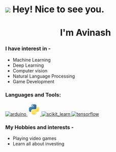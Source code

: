 <h1><img src="https://emojis.slackmojis.com/emojis/images/1531849430/4246/blob-sunglasses.gif?1531849430" width="30"/> Hey! Nice to see you.</h1>
<h1 align="center">I'm Avinash</h1>

### I have interest in -
* Machine Learning
* Deep Learning
* Computer vision 
* Natural Language Processing
* Game Development


<h3 align="left">Languages and Tools:</h3>
<p align="left"> <a href="https://www.arduino.cc/" target="_blank"> <img src="https://cdn.worldvectorlogo.com/logos/arduino-1.svg" alt="arduino" width="40" height="40"/> </a> <a href="https://www.python.org" target="_blank"> <img src="https://raw.githubusercontent.com/devicons/devicon/master/icons/python/python-original.svg" alt="python" width="40" height="40"/> </a> <a href="https://scikit-learn.org/" target="_blank"> <img src="https://upload.wikimedia.org/wikipedia/commons/0/05/Scikit_learn_logo_small.svg" alt="scikit_learn" width="40" height="40"/> </a> <a href="https://www.tensorflow.org" target="_blank"> <img src="https://www.vectorlogo.zone/logos/tensorflow/tensorflow-icon.svg" alt="tensorflow" width="40" height="40"/> </a> </p>

### My Hobbies and interests -
* Playing video games
* Learn all about investing


<!-- <hr>

#### You can also find me on- 

[<img align="left" alt="Avinash905 | LinkedIn" width="30px" src="https://img.icons8.com/color/48/000000/linkedin.png" />][linkedin]
[<img align="left" alt="Avinash905 | Twitter" width="30px" src="https://img.icons8.com/fluent/48/000000/twitter.png" />][twitter]


<br>

<hr>

[linkedin]: https://www.linkedin.com/in/dunna-avinash-a1b326192
[twitter]: https://www.twitter.com/AvinashDunna
